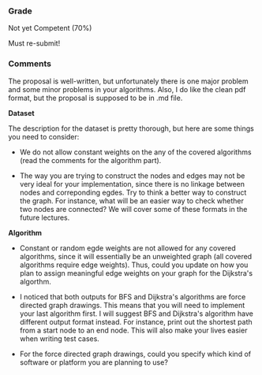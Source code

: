 ### Grade

Not yet Competent (70%)

Must re-submit!


### Comments

The proposal is well-written, but unfortunately there is one major problem and some minor problems in your algorithms. Also, I do like the clean pdf format, but the proposal is supposed to be in .md file.


**Dataset**

The description for the dataset is pretty thorough, but here are some things you need to consider:

- We do not allow constant weights on the any of the covered algorithms (read the comments for the algorithm part).

- The way you are trying to construct the nodes and edges may not be very ideal for your implementation, since there is no linkage between nodes and correponding egdes. Try to think a better way to construct the graph. For instance, what will be an easier way to check whether two nodes are connected? We will cover some of these formats in the future lectures.


**Algorithm**
- Constant or random egde weights are not allowed for any covered algorithms, since it will essentially be an unweighted graph (all covered algorithms require edge weights). Thus, could you update on how you plan to assign meaningful edge weights on your graph for the Dijkstra's algorthm.

- I noticed that both outputs for BFS and Dijkstra's algorithms are force directed graph drawings. This means that you will need to implement your last algorithm first. I will suggest BFS and Dijkstra's algorithm have different output format instead. For instance, print out the shortest path from a start node to an end node. This will also make your lives easier when writing test cases.

- For the force directed graph drawings, could you specify which kind of software or platform you are planning to use?
